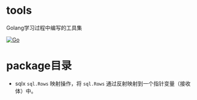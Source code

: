 # tools
Golang学习过程中编写的工具集

[![Go](https://github.com/anqiansong/tools/actions/workflows/go.yml/badge.svg)](https://github.com/anqiansong/tools/actions/workflows/go.yml)

# package目录
* sqlx
    `sql.Rows` 映射操作，将 `sql.Rows` 通过反射映射到一个指针变量（接收体）中。